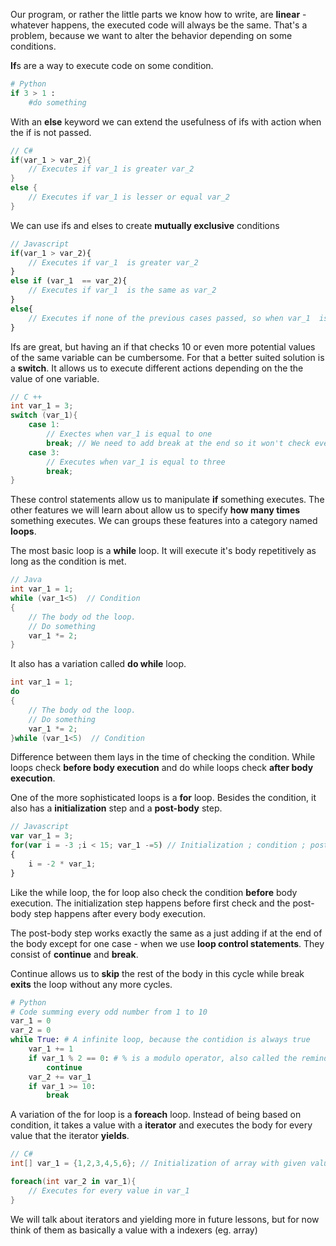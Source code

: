 Our program, or rather the little parts we know how to write, are **linear** - whatever happens, the executed code will always be the same. That's a problem, because we want to alter the behavior depending on some conditions. 

**If**s are  a way to execute code on some condition.
```python
# Python
if 3 > 1 :
	#do something
```
With an **else** keyword we can extend the usefulness of ifs with action when the if is not passed.
```csharp
// C#
if(var_1 > var_2){
	// Executes if var_1 is greater var_2
}
else {
	// Executes if var_1 is lesser or equal var_2
}
```

We can use ifs and elses to create **mutually exclusive** conditions
```javascript
// Javascript
if(var_1 > var_2){
	// Executes if var_1  is greater var_2
}
else if (var_1  == var_2){
	// Executes if var_1  is the same as var_2
}
else{
	// Executes if none of the previous cases passed, so when var_1  is lesser than var_2
}
```
Ifs are great, but having an if that checks 10 or even more potential values of the same variable can be cumbersome. For that a better suited solution is a **switch**. It allows us to execute different actions depending on the the value of one variable.
```cpp
// C ++
int var_1 = 3;
switch (var_1){
	case 1:
		// Exectes when var_1 is equal to one
		break; // We need to add break at the end so it won't check every other case when this one passes
	case 3:
		// Executes when var_1 is equal to three
		break;
}
```

These control statements allow us to manipulate **if** something executes. The other features we will learn about allow us to specify  **how many times** something executes. We can groups these features into a category named **loops**.

The most basic loop is a **while** loop. It will execute it's body repetitively as long as the condition is met.
```java
// Java
int var_1 = 1;
while (var_1<5)  // Condition
{
	// The body od the loop. 
	// Do something
	var_1 *= 2;
}	
```
It also has a variation called **do while** loop. 
```c
int var_1 = 1;
do
{
	// The body od the loop. 
	// Do something
	var_1 *= 2;
}while (var_1<5)  // Condition
```
Difference between them lays in the time of checking the condition. While loops check **before body execution** and do while loops check **after body execution**.


One of the more sophisticated loops is a **for** loop. Besides the condition, it also has a **initialization** step and a **post-body** step. 

```javascript
// Javascript
var var_1 = 3;
for(var i = -3 ;i < 15; var_1 -=5) // Initialization ; condition ; post-body
{
	i = -2 * var_1;
}
```
Like the while loop, the for loop also check the condition **before** body execution. The initialization step happens before first check and the post-body step happens after every body execution.

The post-body step works exactly the same as a just adding if at the end of the body except for one case - when we use **loop control statements**. They consist of **continue** and **break**.

Continue allows us to **skip** the rest of the body in this cycle while break **exits** the loop without any more cycles.

```python
# Python
# Code summing every odd number from 1 to 10
var_1 = 0 
var_2 = 0
while True: # A infinite loop, because the contidion is always true
	var_1 += 1
	if var_1 % 2 == 0: # % is a modulo operator, also called the reminder in division
		continue
	var_2 += var_1
	if var_1 >= 10:
		break
```
A variation of the for loop is a **foreach** loop. Instead of being based on condition, it takes a value with a **iterator** and executes the body for every value that the iterator **yields**.
```csharp
// C#
int[] var_1 = {1,2,3,4,5,6}; // Initialization of array with given values

foreach(int var_2 in var_1){
	// Executes for every value in var_1
}
```
We will talk about iterators and yielding more in future lessons, but for now think of them as basically a value with a indexers (eg. array)
